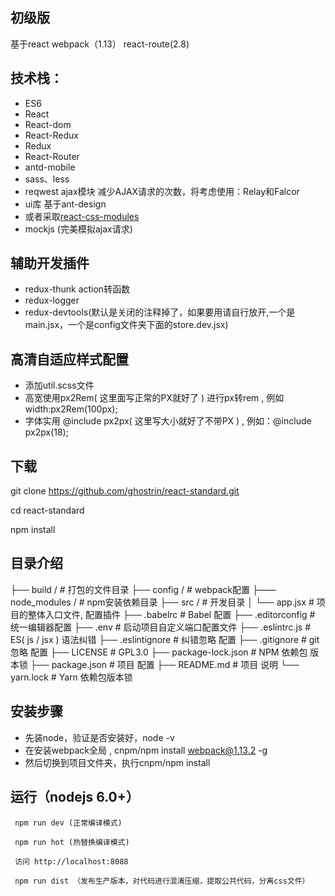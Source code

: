 
## 初级版
基于react webpack（1.13） react-route(2.8)

## 技术栈：
* ES6
* React
* React-dom
* React-Redux
* Redux
* React-Router
* antd-mobile
* sass、less
* reqwest ajax模块  减少AJAX请求的次数，将考虑使用：Relay和Falcor
* ui库 基于ant-design
* 或者采取[react-css-modules](https://github.com/gajus/react-css-modules) 
* mockjs (完美模拟ajax请求)

## 辅助开发插件
* redux-thunk   action转函数
* redux-logger
* redux-devtools(默认是关闭的注释掉了，如果要用请自行放开,一个是main.jsx，一个是config文件夹下面的store.dev.jsx)

## 高清自适应样式配置
* 添加util.scss文件
* 高宽使用px2Rem( 这里面写正常的PX就好了 ) 进行px转rem , 例如 width:px2Rem(100px);
* 字体实用 @include px2px( 这里写大小就好了不带PX )  , 例如：@include px2px(18);


## 下载

  git clone https://github.com/ghostrin/react-standard.git

  cd react-standard

  npm install

## 目录介绍
├── build /                         # 打包的文件目录
├── config /                        # webpack配置
├—— node_modules /                  # npm安装依赖目录
├── src /                           # 开发目录
│   └── app.jsx                     # 项目的整体入口文件, 配置插件
├── .babelrc                        # Babel 配置
├── .editorconfig                   # 统一编辑器配置
├── .env                            # 启动项目自定义端口配置文件
├── .eslintrc.js                    # ES( js / jsx ) 语法纠错
├── .eslintignore                   # 纠错忽略 配置
├── .gitignore                      # git忽略 配置
├── LICENSE                         # GPL3.0
├── package-lock.json               # NPM 依赖包 版本锁
├── package.json                    # 项目 配置
├── README.md                       # 项目 说明
└── yarn.lock                       # Yarn 依赖包版本锁

## 安装步骤
* 先装node，验证是否安装好，node -v
* 在安装webpack全局 , cnpm/npm install webpack@1.13.2 -g
* 然后切换到项目文件夹，执行cnpm/npm install


## 运行（nodejs 6.0+）
```
 npm run dev (正常编译模式)

 npm run hot (热替换编译模式)

 访问 http://localhost:8088

 npm run dist （发布生产版本，对代码进行混淆压缩，提取公共代码，分离css文件）
```

